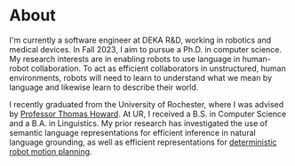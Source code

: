# About

I'm currently a software engineer at DEKA R&D, working in robotics and medical devices. In Fall 2023, I aim to pursue a Ph.D. in computer science. My research interests are in enabling robots to use language in human-robot collaboration. To act as efficient collaborators in unstructured, human environments, robots will need to learn to understand what we mean by language and likewise learn to describe their world.

I recently graduated from the University of Rochester, where I was advised by [Professor Thomas Howard](http://www2.ece.rochester.edu/projects/rail/people/rail-people-thomashoward.html). At UR, I received a B.S. in Computer Science and a B.A. in Linguistics. My prior research has investigated the use of semantic language representations for efficient inference in natural language grounding, as well as efficient representations for [deterministic robot motion planning](http://www2.ece.rochester.edu/projects/rail/publications/rail-publications-hedegaard2021discretevehicles.html).
